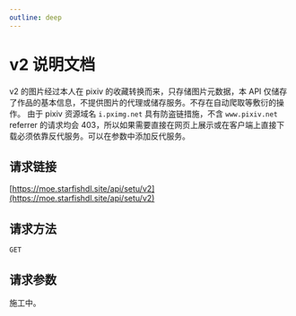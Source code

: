 ```yaml
---
outline: deep
---
```

# v2 说明文档

v2 的图片经过本人在 pixiv 的收藏转换而来，只存储图片元数据，本 API 仅储存了作品的基本信息，不提供图片的代理或储存服务。不存在自动爬取等敷衍的操作。
由于 pixiv 资源域名 `i.pximg.net` 具有防盗链措施，不含 `www.pixiv.net` referrer 的请求均会 403，所以如果需要直接在网页上展示或在客户端上直接下载必须依靠反代服务。可以在参数中添加反代服务。

## 请求链接

[https://moe.starfishdl.site/api/setu/v2](https://moe.starfishdl.site/api/setu/v2)

## 请求方法

`GET`

## 请求参数

施工中。
